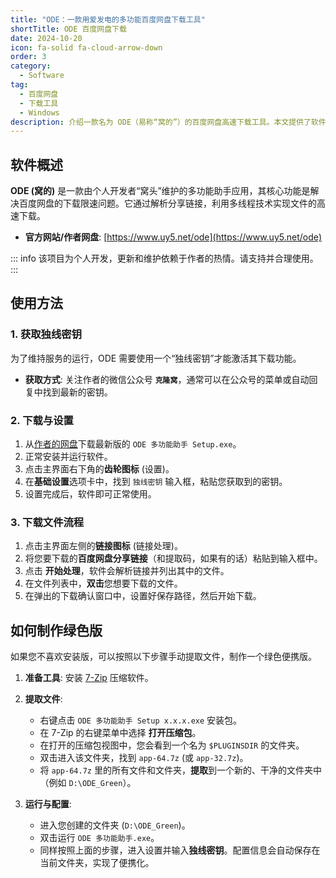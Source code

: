 ```yaml
---
title: "ODE：一款用爱发电的多功能百度网盘下载工具"
shortTitle: ODE 百度网盘下载
date: 2024-10-20
icon: fa-solid fa-cloud-arrow-down
order: 3
category:
  - Software
tag:
  - 百度网盘
  - 下载工具
  - Windows
description: 介绍一款名为 ODE（易称“窝的”）的百度网盘高速下载工具。本文提供了软件的官方渠道、独线密钥获取方法，以及如何制作绿色便携版的详细步骤，帮助您解决百度网盘的下载限速问题。
---
```


## 软件概述

**ODE (窝的)** 是一款由个人开发者“窝头”维护的多功能助手应用，其核心功能是解决百度网盘的下载限速问题。它通过解析分享链接，利用多线程技术实现文件的高速下载。

- **官方网站/作者网盘**: [https://www.uy5.net/ode](https://www.uy5.net/ode)

::: info
该项目为个人开发，更新和维护依赖于作者的热情。请支持并合理使用。
:::

## 使用方法

### 1. 获取独线密钥

为了维持服务的运行，ODE 需要使用一个“独线密钥”才能激活其下载功能。

- **获取方式**: 关注作者的微信公众号 **`克隆窝`**，通常可以在公众号的菜单或自动回复中找到最新的密钥。

### 2. 下载与设置

1.  从[作者的网盘](https://www.uy5.net/download/list)下载最新版的 `ODE 多功能助手 Setup.exe`。
2.  正常安装并运行软件。
3.  点击主界面右下角的**齿轮图标** (设置)。
4.  在**基础设置**选项卡中，找到 `独线密钥` 输入框，粘贴您获取到的密钥。
5.  设置完成后，软件即可正常使用。

### 3. 下载文件流程

1.  点击主界面左侧的**链接图标** (链接处理)。
2.  将您要下载的**百度网盘分享链接**（和提取码，如果有的话）粘贴到输入框中。
3.  点击 **开始处理**，软件会解析链接并列出其中的文件。
4.  在文件列表中，**双击**您想要下载的文件。
5.  在弹出的下载确认窗口中，设置好保存路径，然后开始下载。

## 如何制作绿色版

如果您不喜欢安装版，可以按照以下步骤手动提取文件，制作一个绿色便携版。

1.  **准备工具**: 安装 [7-Zip](https://www.7-zip.org/) 压缩软件。

2.  **提取文件**:
    - 右键点击 `ODE 多功能助手 Setup x.x.x.exe` 安装包。
    - 在 7-Zip 的右键菜单中选择 **打开压缩包**。
    - 在打开的压缩包视图中，您会看到一个名为 `$PLUGINSDIR` 的文件夹。
    - 双击进入该文件夹，找到 `app-64.7z` (或 `app-32.7z`)。
    - 将 `app-64.7z` 里的所有文件和文件夹，**提取**到一个新的、干净的文件夹中（例如 `D:\ODE_Green`）。

3.  **运行与配置**:
    - 进入您创建的文件夹 (`D:\ODE_Green`)。
    - 双击运行 `ODE 多功能助手.exe`。
    - 同样按照上面的步骤，进入设置并输入**独线密钥**。配置信息会自动保存在当前文件夹，实现了便携化。